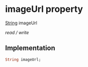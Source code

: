 


# imageUrl property






[String](https://api.flutter.dev/flutter/dart-core/String-class.html) imageUrl
  
_read / write_






## Implementation

```dart
String imageUrl;


```







